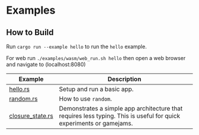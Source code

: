 # Examples

## How to Build

Run `cargo run --example hello` to run the `hello` example.

For web run `./examples/wasm/web_run.sh hello` then open a web browser and navigate to (localhost:8080)

Example | Description
--- | ---
[hello.rs](hello.rs) | Setup and run a basic app.
[random.rs](random.rs) | How to use `random`.
[closure_state.rs](closure_state.rs) | Demonstrates a simple app architecture that requires less typing. This is useful for quick experiments or gamejams.

